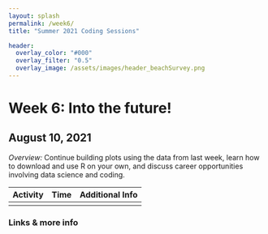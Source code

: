 ```yaml
---
layout: splash
permalink: /week6/
title: "Summer 2021 Coding Sessions"

header:
  overlay_color: "#000"
  overlay_filter: "0.5"
  overlay_image: /assets/images/header_beachSurvey.png
---
```


# Week 6: Into the future!
## August 10, 2021

*Overview:* Continue building plots using the data from last week, learn how to download and use R on your own, and discuss career opportunities involving data science and coding.

| Activity | Time | Additional Info |
| ---- | ---- | ----- |
|  |  |  |

### Links & more info
